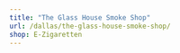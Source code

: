 ```yaml
---
title: "The Glass House Smoke Shop"
url: /dallas/the-glass-house-smoke-shop/
shop: E-Zigaretten
---
```

